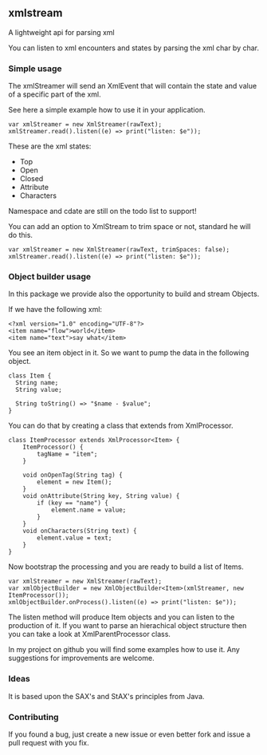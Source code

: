## xmlstream ##

A lightweight api for parsing xml

You can listen to xml encounters and states by parsing the xml char by char.

### Simple usage ###

The xmlStreamer will send an XmlEvent that will contain the state and value of a specific part of the xml.

See here a simple example how to use it in your application.

	var xmlStreamer = new XmlStreamer(rawText);
	xmlStreamer.read().listen((e) => print("listen: $e"));
	
These are the xml states:

* Top
* Open
* Closed
* Attribute
* Characters

Namespace and cdate are still on the todo list to support!

You can add an option to XmlStream to trim space or not, standard he will do this.

	var xmlStreamer = new XmlStreamer(rawText, trimSpaces: false);
	xmlStreamer.read().listen((e) => print("listen: $e"));
	

### Object builder usage ###

In this package we provide also the opportunity to build and stream Objects.

If we have the following xml:

	<?xml version="1.0" encoding="UTF-8"?>
	<item name="flow">world</item>
	<item name="text">say what</item>

You see an item object in it. So we want to pump the data in the following object.

	class Item {
	  String name;
	  String value;
  
	  String toString() => "$name - $value";
	}
	
You can do that by creating a class that extends from XmlProcessor<Item>.

	class ItemProcessor extends XmlProcessor<Item> {
  		ItemProcessor() {
    		tagName = "item";
  		}
  		
  		void onOpenTag(String tag) {
     		element = new Item();
  		}
	  	void onAttribute(String key, String value) {
    		if (key == "name") {
      			element.name = value;
    		}
  		}
  		void onCharacters(String text) {
    		element.value = text;
  		} 
	}
	
Now bootstrap the processing and you are ready to build a list of Items.

	var xmlStreamer = new XmlStreamer(rawText);
	var xmlObjectBuilder = new XmlObjectBuilder<Item>(xmlStreamer, new ItemProcessor());
	xmlObjectBuilder.onProcess().listen((e) => print("listen: $e"));

The listen method will produce Item objects and you can listen to the production of it.
If you want to parse an hierachical object structure then you can take a look at XmlParentProcessor class.

In my project on github you will find some examples how to use it. Any suggestions for improvements are welcome.

### Ideas ###

It is based upon the SAX's and StAX's principles from Java. 

### Contributing ###
 
If you found a bug, just create a new issue or even better fork and issue a
pull request with you fix.